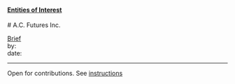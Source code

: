 #### [Entities of Interest](/list.html)
<link rel="stylesheet" type="text/css" href="../../assets/style.css">
# A.C. Futures Inc.

[comment]: <> (Add/Remove information below as you want)
[comment]: <> (Markdown cheatsheet: https://github.com/adam-p/markdown-here/wiki/Markdown-Cheatsheet)
[Brief](Brief.md)  
by:  
date:  

---
[comment]: <> (Add your content here)

Open for contributions. See [instructions](/Readme.md#contribute)